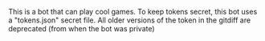 This is a bot that can play cool games.
To keep tokens secret, this bot uses a "tokens.json" secret file. All older versions of the token in the gitdiff are deprecated (from when the bot was private)

